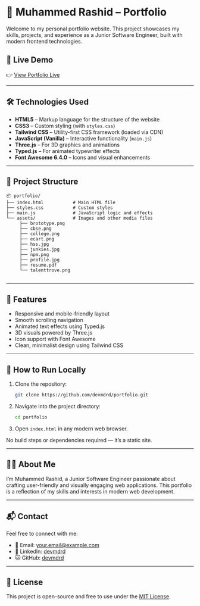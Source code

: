 # 💼 Muhammed Rashid – Portfolio

Welcome to my personal portfolio website. This project showcases my skills, projects, and experience as a Junior Software Engineer, built with modern frontend technologies.

## 🚀 Live Demo

👉 [View Portfolio Live](https://devmdrd.github.io/portfolio/)  

---

## 🛠️ Technologies Used

- **HTML5** – Markup language for the structure of the website
- **CSS3** – Custom styling (with `styles.css`)
- **Tailwind CSS** – Utility-first CSS framework (loaded via CDN)
- **JavaScript (Vanilla)** – Interactive functionality (`main.js`)
- **Three.js** – For 3D graphics and animations
- **Typed.js** – For animated typewriter effects
- **Font Awesome 6.4.0** – Icons and visual enhancements

---

## 📁 Project Structure

```
📦 portfolio/
├── index.html           # Main HTML file
├── styles.css           # Custom styles
├── main.js              # JavaScript logic and effects
└── assets/              # Images and other media files
     ├── brototype.png
     ├── cbse.png
     ├── college.png
     ├── ecart.png
     ├── hss.jpg
     ├── junkies.jpg
     ├── npm.png
     ├── profile.jpg
     ├── resume.pdf
     └── talenttrove.png
     
```

---

## 📸 Features

- Responsive and mobile-friendly layout
- Smooth scrolling navigation
- Animated text effects using Typed.js
- 3D visuals powered by Three.js
- Icon support with Font Awesome
- Clean, minimalist design using Tailwind CSS

---

## 🧪 How to Run Locally

1. Clone the repository:
   ```bash
   git clone https://github.com/devmdrd/portfolio.git
   ```
2. Navigate into the project directory:
   ```bash
   cd portfolio
   ```
3. Open `index.html` in any modern web browser.

No build steps or dependencies required — it’s a static site.

---

## 🙋‍♂️ About Me

I’m Muhammed Rashid, a Junior Software Engineer passionate about crafting user-friendly and visually engaging web applications. This portfolio is a reflection of my skills and interests in modern web development.

---

## 📬 Contact

Feel free to connect with me:

- 📧 Email: your.email@example.com
- 💼 LinkedIn: [devmdrd](https://linkedin.com/in/devmdrd)
- 🐱 GitHub: [devmdrd](https://github.com/devmdrd)

---

## 📝 License

This project is open-source and free to use under the [MIT License](LICENSE).
